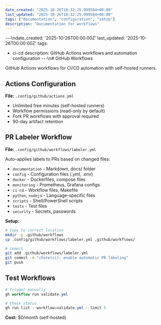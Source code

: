 ```yaml
---
date_created: "2025-10-26T18:32:25.999584+00:00"
last_updated: "2025-10-26T18:32:25.999584+00:00"
tags: ["documentation", "configuration", "setup"]
description: "Documentation for workflows"
---
```


---\ndate_created: '2025-10-26T00:00:00Z'
last_updated: '2025-10-26T00:00:00Z'
tags:

- ci-cd
  description: GitHub Actions workflows and automation configuration
  ---\n# GitHub Workflows

GitHub Actions workflows for CI/CD automation with self-hosted runners.

## Actions Configuration

**File:** `.config/github/actions.yml`

- Unlimited free minutes (self-hosted runners)
- Workflow permissions (read-only by default)
- Fork PR workflows with approval required
- 90-day artifact retention

## PR Labeler Workflow

**File:** `.config/github/workflows/labeler.yml`

Auto-applies labels to PRs based on changed files:

- `documentation` - Markdown, docs/ folder
- `config` - Configuration files (.yml, .env)
- `docker` - Dockerfiles, compose files
- `monitoring` - Prometheus, Grafana configs
- `ci-cd` - Workflow files, Makefile
- `python`, `nodejs` - Language-specific files
- `scripts` - Shell/PowerShell scripts
- `tests` - Test files
- `security` - Secrets, passwords

**Setup:**

```bash
# Copy to correct location
mkdir -p .github/workflows
cp .config/github/workflows/labeler.yml .github/workflows/

# Commit
git add .github/workflows/labeler.yml
git commit -m "chore(ci): enable automatic PR labeling"
git push
```

## Test Workflows

```powershell
# Trigger manually
gh workflow run validate.yml

# Check status
gh run list --workflow=validate.yml --limit 5
```

**Cost:** $0/month (self-hosted)
